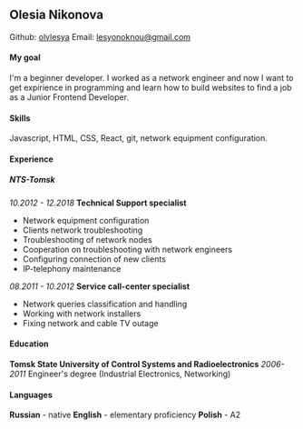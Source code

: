 ## Olesia Nikonova

Github: [olvlesya](https://github.com/olvlesya)
Email: [lesyonoknou@gmail.com](lesyonoknou@gmail.com)

#### My goal

I'm a beginner developer. I worked as a network engineer and now I want to get expirience in programming and learn how to build websites to find a job as a Junior Frontend Developer.

#### Skills

Javascript, HTML, CSS, React, git, network equipment configuration.

#### Experience

##### NTS-Tomsk

_10.2012 - 12.2018_
**Technical Support specialist**

- Network equipment configuration
- Clients network troubleshooting
- Troubleshooting of network nodes
- Cooperation on troubleshooting with network engineers
- Configuring connection of new clients
- IP-telephony maintenance

_08.2011 - 10.2012_
**Service call-center specialist**

- Network queries classification and handling
- Working with network installers
- Fixing network and cable TV outage

#### Education

**Tomsk State University of Control Systems and Radioelectronics**
_2006-2011_
Engineer's degree (Industrial Electronics, Networking)

#### Languages

**Russian** - native
**English** - elementary proficiency
**Polish** - A2
